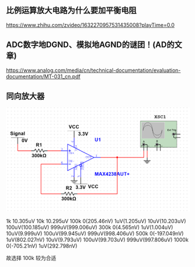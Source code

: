## 比例运算放大电路为什么要加平衡电阻

https://www.zhihu.com/zvideo/1632270957531435008?playTime=0.0

## ADC数字地DGND、模拟地AGND的谜团！(AD的文章)

https://www.analog.com/media/cn/technical-documentation/evaluation-documentation/MT-031_cn.pdf

## 同向放大器

![](images/放大器/2023-07-25-22-25-17.png)

1k 10.305uV
10k 10.295uV
100k 0(205.46nV) 1uV(1.205uV) 10uV(10.203uV) 100uV(100.185uV) 999uV(999.006uV)
300k 0(4.565nV) 1uV(1.004uV) 10uV(9.999uV) 100uV(99.945uV) 999uV(998.406uV)
500k 0(-197.049nV) 1uV(802.027nV) 10uV(9.793uV) 100uV(99.703uV) 999uV(997.806uV)
1000k 0(-705.21nV) 1uV(292.798nV)

故选择 100k 较为合适
